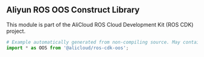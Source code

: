 ## Aliyun ROS OOS Construct Library

This module is part of the AliCloud ROS Cloud Development Kit (ROS CDK) project.

```python
# Example automatically generated from non-compiling source. May contain errors.
import * as OOS from '@alicloud/ros-cdk-oos';
```
